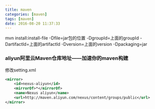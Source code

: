 ```yaml
---
title: maven
categories: [maven]
tags: [maven]
date: 2016-08-20 11:37:33
---
```



mvn install:install-file -Dfile=jar包的位置 -DgroupId=上面的groupId -DartifactId=上面的artifactId -Dversion=上面的version -Dpackaging=jar

### aliyun阿里云Maven仓库地址——加速你的maven构建
修改setting.xml
```XML
<mirror>
    <id>nexus-aliyun</id>
    <mirrorOf>*</mirrorOf>
    <name>Nexus aliyun</name>
    <url>http://maven.aliyun.com/nexus/content/groups/public</url>
</mirror> 
```